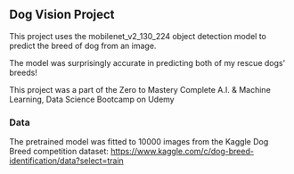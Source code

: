## Dog Vision Project

This project uses the mobilenet_v2_130_224 object detection model to predict the breed of dog from an image.

The model was surprisingly accurate in predicting both of my rescue dogs' breeds!

This project was a part of the Zero to Mastery Complete A.I. & Machine Learning, Data Science Bootcamp on Udemy

### Data

The pretrained model was fitted to 10000 images from the Kaggle Dog Breed competition dataset: https://www.kaggle.com/c/dog-breed-identification/data?select=train
